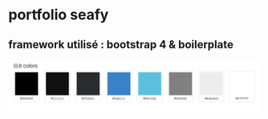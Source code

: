 # portfolio seafy

## framework utilisé : bootstrap 4 & boilerplate 

![alt text](https://raw.githubusercontent.com/seafy/portfolio/master/img/color%20used.png "couleur utilisé")
